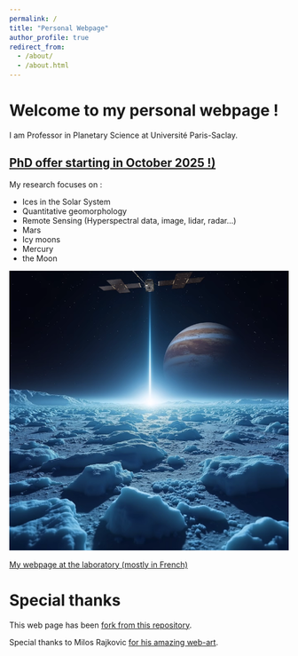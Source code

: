 ```yaml
---
permalink: /
title: "Personal Webpage"
author_profile: true
redirect_from: 
  - /about/
  - /about.html
---
```



Welcome to my personal webpage ! 
======

I am Professor in Planetary Science at Université Paris-Saclay. 

## [PhD offer starting in October 2025 !)](/files/MarsGroundIce_PhD2025.pdf)


My research focuses on :
- Ices in the Solar System
- Quantitative geomorphology
- Remote Sensing (Hyperspectral data, image, lidar, radar...)
- Mars
- Icy moons
- Mercury
- the Moon

![Editing a markdown file for a talk](/images/GALA.png)

[My webpage at the laboratory (mostly in French)](https://www.geops.universite-paris-saclay.fr/user/frederic.schmidt/)


Special thanks
======
This web page has been [fork from this repository](https://github.com/academicpages/academicpages.github.io).

Special thanks to Milos Rajkovic [for his amazing web-art](https://thereart.ro/milos-rajkovic-sholim/).

